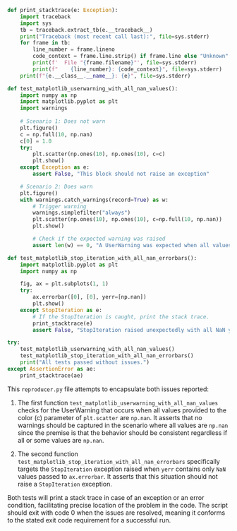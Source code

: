 ```python
def print_stacktrace(e: Exception):
    import traceback
    import sys
    tb = traceback.extract_tb(e.__traceback__)
    print("Traceback (most recent call last):", file=sys.stderr)
    for frame in tb:
        line_number = frame.lineno
        code_context = frame.line.strip() if frame.line else "Unknown"
        print(f'  File "{frame.filename}"', file=sys.stderr)
        print(f"    {line_number}: {code_context}", file=sys.stderr)
    print(f"{e.__class__.__name__}: {e}", file=sys.stderr)

def test_matplotlib_userwarning_with_all_nan_values():
    import numpy as np
    import matplotlib.pyplot as plt
    import warnings
    
    # Scenario 1: Does not warn
    plt.figure()
    c = np.full(10, np.nan)
    c[0] = 1.0
    try:
        plt.scatter(np.ones(10), np.ones(10), c=c)
        plt.show()
    except Exception as e:
        assert False, "This block should not raise an exception"

    # Scenario 2: Does warn
    plt.figure()
    with warnings.catch_warnings(record=True) as w:
        # Trigger warning
        warnings.simplefilter("always")
        plt.scatter(np.ones(10), np.ones(10), c=np.full(10, np.nan))
        plt.show()

        # Check if the expected warning was raised
        assert len(w) == 0, "A UserWarning was expected when all values are NaN"

def test_matplotlib_stop_iteration_with_all_nan_errorbars():
    import matplotlib.pyplot as plt
    import numpy as np

    fig, ax = plt.subplots(1, 1)
    try:
        ax.errorbar([0], [0], yerr=[np.nan])
        plt.show()
    except StopIteration as e:
        # If the StopIteration is caught, print the stack trace.
        print_stacktrace(e)
        assert False, "StopIteration raised unexpectedly with all NaN yerr"

try:
    test_matplotlib_userwarning_with_all_nan_values()
    test_matplotlib_stop_iteration_with_all_nan_errorbars()
    print("All tests passed without issues.")
except AssertionError as ae:
    print_stacktrace(ae)
```

This `reproducer.py` file attempts to encapsulate both issues reported:

1. The first function `test_matplotlib_userwarning_with_all_nan_values` checks for the UserWarning that occurs when all values provided to the color (c) parameter of `plt.scatter` are `np.nan`. It asserts that no warnings should be captured in the scenario where all values are `np.nan` since the premise is that the behavior should be consistent regardless if all or some values are `np.nan`.

2. The second function `test_matplotlib_stop_iteration_with_all_nan_errorbars` specifically targets the `StopIteration` exception raised when `yerr` contains only `NaN` values passed to `ax.errorbar`. It asserts that this situation should not raise a `StopIteration` exception.

Both tests will print a stack trace in case of an exception or an error condition, facilitating precise location of the problem in the code. The script should exit with code 0 when the issues are resolved, meaning it conforms to the stated exit code requirement for a successful run.
